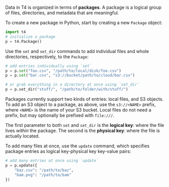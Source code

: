 Data in T4 is organized in terms of **packages**. A package is a logical group of files, directories, and metadata that are meaningful.


To create a new package in Python, start by creating a new `Package` object:

```python
import t4
# initialize a package
p = t4.Package()
```

Use the `set` and `set_dir` commands to add individual files and whole directories, respectively, to the `Package`:

```python
# add entries individually using `set`
p = p.set("foo.csv", "/path/to/local/disk/foo.csv")
p = p.set("bar.csv", "s3://bucket/path/to/cloud/bar.csv")

# or grab everything in a directory at once using `set_dir`
p = p.set_dir("stuff/", "/path/to/folder/with/stuff/")
```

Packages currently support two kinds of entries: local files, and S3 objects. To add an S3 object to a package, as above, use the `s3://<NAME>` prefix, where `<NAME>` is the name of your S3 bucket. Local files do not need a prefix, but may optionally be prefixed with `file:///`.

The first parameter to both `set` and `set_dir` is the **logical key**: where the file lives *within* the package. The second is the **physical key**: where the file is actually located.

To add many files at once, use the `update` command, which specifies package entries as logical key-physical key key-value pairs:

```python
# add many entries at once using `update`
p = p.update({
    "baz.csv": "/path/to/baz", 
    "bam.png": "/path/to/bam"
})
```